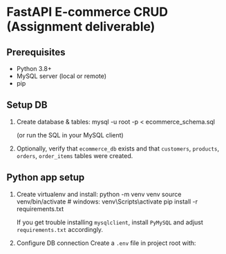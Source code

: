 # FastAPI E-commerce CRUD (Assignment deliverable)

## Prerequisites
- Python 3.8+
- MySQL server (local or remote)
- pip

## Setup DB
1. Create database & tables:
   mysql -u root -p < ecommerce_schema.sql

   (or run the SQL in your MySQL client)

2. Optionally, verify that `ecommerce_db` exists and that `customers`, `products`, `orders`, `order_items` tables were created.

## Python app setup
1. Create virtualenv and install:
   python -m venv venv
   source venv/bin/activate   # windows: venv\Scripts\activate
   pip install -r requirements.txt

   If you get trouble installing `mysqlclient`, install `PyMySQL` and adjust `requirements.txt` accordingly.

2. Configure DB connection
   Create a `.env` file in project root with:

